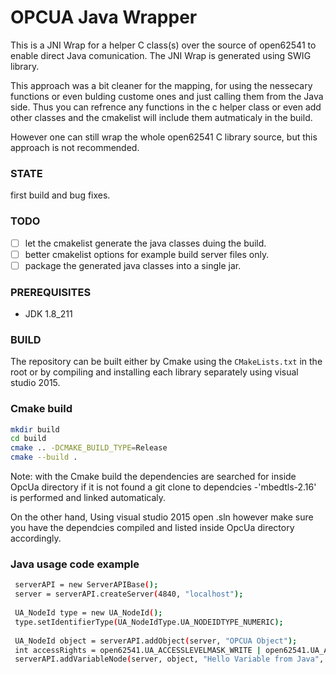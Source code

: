 # OPCUA Java Wrapper

This is a JNI Wrap for a helper C class(s) over the source of open62541 to enable direct Java comunication.
The JNI Wrap is generated using SWIG library.

This approach was a bit cleaner for the mapping, for using the nessecary functions or even bulding custome ones and just calling them from the Java side. Thus you can refrence any functions in the c helper class or even add other classes and the cmakelist will include them autmaticaly in the build.

However one can still wrap the whole open62541 C library source, but this approach is not recommended.

### STATE

first build and bug fixes.

### TODO

- [ ] let the cmakelist generate the java classes duing the build.
- [ ] better cmakelist options for example build server files only.
- [ ] package the generated java classes into a single jar.

### PREREQUISITES

* JDK 1.8_211


### BUILD

The repository can be built either by Cmake using the `CMakeLists.txt` in the root or by compiling and installing each library separately using visual studio 2015.


### Cmake build

```bash
mkdir build
cd build 
cmake .. -DCMAKE_BUILD_TYPE=Release 
cmake --build .
```

Note: with the Cmake build the dependencies are searched for inside OpcUa directory if it is not found a git clone to dependcies -'mbedtls-2.16' is performed and linked automaticaly.

On the other hand, Using visual studio 2015 open .sln however make sure you have the dependcies compiled and listed inside OpcUa directory accordingly.

### Java usage code example 

```bash
 serverAPI = new ServerAPIBase();
 server = serverAPI.createServer(4840, "localhost");
 
 UA_NodeId type = new UA_NodeId();
 type.setIdentifierType(UA_NodeIdType.UA_NODEIDTYPE_NUMERIC);
 
 UA_NodeId object = serverAPI.addObject(server, "OPCUA Object");
 int accessRights = open62541.UA_ACCESSLEVELMASK_WRITE | open62541.UA_ACCESSLEVELMASK_READ;
 serverAPI.addVariableNode(server, object, "Hello Variable from Java", open62541.UA_TYPES_STRING, accessRights);
	
```
